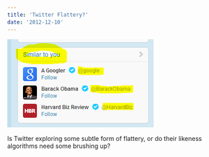 ```yaml
---
title: 'Twitter Flattery?'
date: '2012-12-10'
---
```


![Twitter Flattery?](images/flattery.png)

Is Twitter exploring some subtle form of flattery, or do their likeness algorithms need some brushing up?
